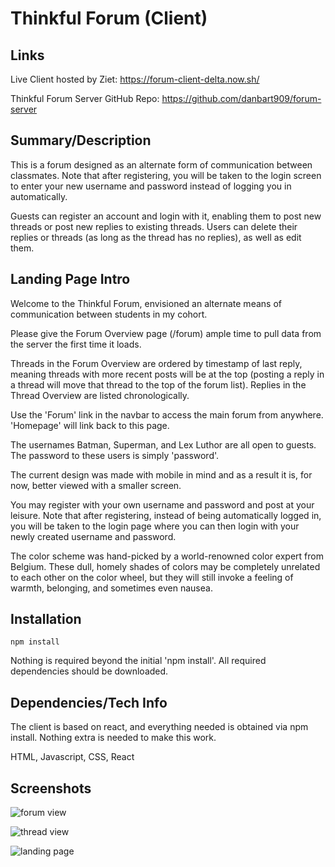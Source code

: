 # Thinkful Forum (Client)

## Links

Live Client hosted by Ziet: https://forum-client-delta.now.sh/

Thinkful Forum Server GitHub Repo: https://github.com/danbart909/forum-server

## Summary/Description

This is a forum designed as an alternate form of communication between classmates. Note that after registering, you will be taken to the login screen to enter your new username and password instead of logging you in automatically.

Guests can register an account and login with it, enabling them to post new threads or post new replies to existing threads. Users can delete their replies or threads (as long as the thread has no replies), as well as edit them.

## Landing Page Intro

Welcome to the Thinkful Forum, envisioned an alternate means of communication between students in my cohort.

Please give the Forum Overview page (/forum) ample time to pull data from the server the first time it loads.

Threads in the Forum Overview are ordered by timestamp of last reply, meaning threads with more recent posts will be at the top (posting a reply in a thread will move that thread to the top of the forum list). Replies in the Thread Overview are listed chronologically.

Use the 'Forum' link in the navbar to access the main forum from anywhere. 'Homepage' will link back to this page.

The usernames Batman, Superman, and Lex Luthor are all open to guests. The password to these users is simply 'password'.

The current design was made with mobile in mind and as a result it is, for now, better viewed with a smaller screen.

You may register with your own username and password and post at your leisure. Note that after registering, instead of being automatically logged in, you will be taken to the login page where you can then login with your newly created username and password.

The color scheme was hand-picked by a world-renowned color expert from Belgium. These dull, homely shades of colors may be completely unrelated to each other on the color wheel, but they will still invoke a feeling of warmth, belonging, and sometimes even nausea.

## Installation

```
npm install
```

Nothing is required beyond the initial 'npm install'. All required dependencies should be downloaded.

## Dependencies/Tech Info

The client is based on react, and everything needed is obtained via npm install. Nothing extra is needed to make this work.

HTML, Javascript, CSS, React

## Screenshots

![forum view](https://i.imgur.com/HZ7pWO9.png "forum-view")

![thread view](https://i.imgur.com/itKCeCp.png "thread-view")

![landing page](https://i.imgur.com/0meUB4F.png "landing-page")
